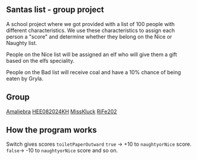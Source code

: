 ## Santas list - group project

A school project where we got provided with a list of 100 people with different characteristics.
We use these characteristics to assign each person a "score" and determine whether they belong on the Nice or Naughty list.

People on the Nice list will be assigned an elf who will give them a gift based on the elfs speciality.

People on the Bad list will receive coal and have a 10% chance of being eaten by Gryla.

## Group

[Amaliebra](https://github.com/Amaliebra)
[HEE082024KH](https://github.com/HEE082024KH)
[MissKluck](https://github.com/MissKluck)
[RiFe202](https://github.com/RiFe202)

## How the program works

Switch gives scores
`toiletPaperOutward`
`true` -> +10 to `naughtyorNice` score.
`false`-> -10 to `naughtyorNice` score and so on.
